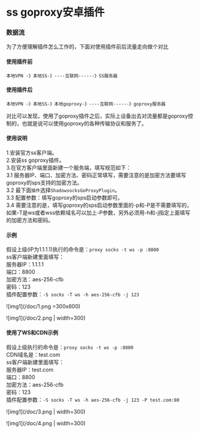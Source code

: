 # ss goproxy安卓插件
 
### 数据流
为了方便理解插件怎么工作的，下面对使用插件前后流量走向做个对比

#### 使用插件前

```text
本地VPN -》本地SS-》----互联网------》SS服务器
```

#### 使用插件后

```text
本地VPN -》本地SS-》本地goproxy-》----互联网------》goproxy服务器
```

对比可以发现，使用了goproxy插件之后，实际上设备出去对流量都是goproxy控制的，也就是说可以使用goproxy的各种传输协议和服务了。

#### 使用说明  
1.安装官方ss客户端。  
2.安装ss goproxy插件。  
3.在官方客户端里面新建一个服务端，填写规范如下：  
3.1 服务器IP、端口、加密方法、密码正常填写，需要注意的是加密方法要填写goproxy的sps支持的加密方法。  
3.2 最下面`插件`选择`ShadowsocksGoProxyPlugin`。  
3.3 配置参数：填写goproxy的sps启动参数即可。  
3.4 需要注意的是，填写goproxy的sps启动参数里面的-p和-P是不需要填写的，如果-T是ws或者wss依赖域名可以加上-P参数，另外必须用-h和-j指定上面填写的加密方法和密码。  

#### 示例

假设上级(IP为1.1.1.1)执行的命令是：`proxy socks -t ws -p :8800`  
ss客户端新建里面填写：  
服务器IP：1.1.1.1  
端口：8800  
加密方法：aes-256-cfb  
密码：123  
插件配置参数：`-S socks -T ws -h aes-256-cfb -j 123`  

![img1](/doc/1.png =300x600)

![img1](/doc/2.png | width=300)


#### 使用了WS和CDN示例

假设上级执行的命令是：`proxy socks -t ws -p :8800`  
CDN域名是：test.com  
ss客户端新建里面填写：  
服务器IP：test.com  
端口：8800  
加密方法：aes-256-cfb  
密码：123  
插件配置参数：`-S socks -T ws -h aes-256-cfb -j 123 -P test.com:80`   

![img1](/doc/3.png | width=300)

![img1](/doc/4.png | width=300)


